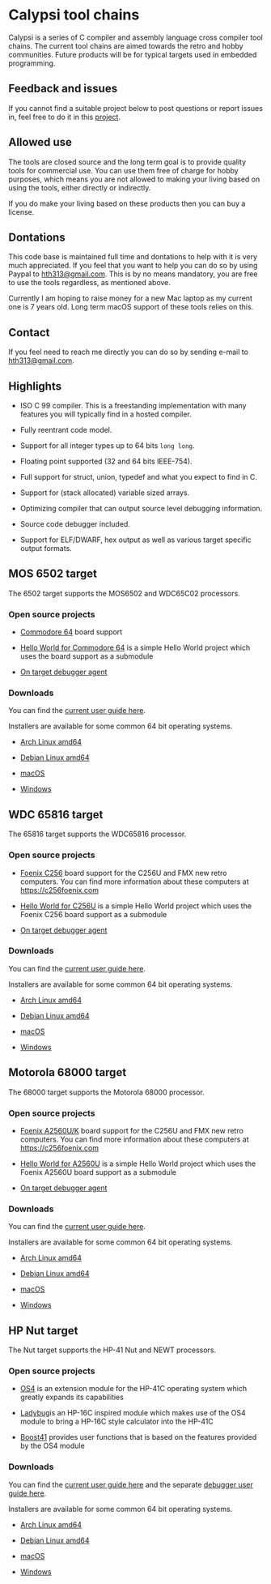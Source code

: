 # Calypsi tool chains

Calypsi is a series of C compiler and assembly language cross compiler
tool chains. The current tool chains are aimed towards the
retro and hobby communities. Future products will be for typical
targets used in embedded programming.

## Feedback and issues

If you cannot find a suitable project below to post questions or
report issues in, feel free to do it in this
[project](https://github.com/hth313/Calypsi-tool-chains).

## Allowed use

The tools are closed source and the long term goal is to provide
quality tools for commercial use. You can use them free of charge for
hobby purposes, which means you are not allowed to making your living
based on using the tools, either directly or indirectly.

If you do make your living based on these products then you can buy a
license.

## Dontations

This code base is maintained full time and dontations to help with it
is very much appreciated. If you feel that you want to help you can
do so by using Paypal to hth313@gmail.com. This is by no means
mandatory, you are free to use the tools regardless, as mentioned above.

Currently I am hoping to raise money for a new Mac laptop as my current
one is 7 years old. Long term macOS support of these tools relies on
this.

## Contact

If you feel need to reach me directly you can do so by sending
e-mail to hth313@gmail.com.

## Highlights

* ISO C 99 compiler. This is a freestanding
  implementation with many features you will typically find in a
  hosted compiler.

* Fully reentrant code model.

* Support for all integer types up to 64 bits `long long`.

* Floating point supported (32 and 64 bits IEEE-754).

* Full support for struct, union, typedef and what you expect to
  find in C.

* Support for (stack allocated) variable sized arrays.

* Optimizing compiler that can output source level debugging
  information.

* Source code debugger included.

* Support for ELF/DWARF, hex output as well as various target specific
  output formats.

## MOS 6502 target

The 6502 target supports the MOS6502 and WDC65C02 processors.

### Open source projects

* [Commodore 64](https://github.com/hth313/Calypsi-6502-Commodore) board support

* [Hello World for Commodore 64](https://github.com/hth313/Calypsi-6502-hello-world)
  is a simple Hello World project which uses the board support as a submodule

* [On target debugger agent](https://github.com/hth313/Calypsi-remote-debug)

### Downloads

You can find the [current user guide here](https://tinyurl.com/28wpxn88).

Installers are available for some common 64 bit operating systems.

* [Arch Linux amd64](https://tinyurl.com/2xesvt5p)

* [Debian Linux amd64](https://tinyurl.com/e2auuf8f)

* [macOS](https://tinyurl.com/am72pz5j)

* [Windows](https://tinyurl.com/jjt2ysjx)


## WDC 65816 target

The 65816 target supports the WDC65816 processor.

### Open source projects

* [Foenix C256](https://github.com/hth313/Calypsi-65816-Foenix) board support
  for the C256U and FMX new retro computers. You can find more information
  about these computers at https://c256foenix.com

* [Hello World for C256U](https://github.com/hth313/Calypsi-65816-hello-world)
  is a simple Hello World project which uses the Foenix C256 board
  support as a submodule

* [On target debugger agent](https://github.com/hth313/Calypsi-remote-debug)

### Downloads

You can find the [current user guide here](https://tinyurl.com/5n98f4r2).

Installers are available for some common 64 bit operating systems.

* [Arch Linux amd64](https://tinyurl.com/5n88wfn6)

* [Debian Linux amd64](https://tinyurl.com/2p8av29n)

* [macOS](https://tinyurl.com/mwt3dxzc)

* [Windows](https://tinyurl.com/2p98hnum)

## Motorola 68000 target

The 68000 target supports the Motorola 68000 processor.

### Open source projects

* [Foenix A2560U/K](https://github.com/hth313/Calypsi-m68k-Foenix) board support
  for the C256U and FMX new retro computers. You can find more information
  about these computers at https://c256foenix.com

* [Hello World for A2560U](https://github.com/hth313/Calypsi-m68k-hello-world)
  is a simple Hello World project which uses the Foenix A2560U board
  support as a submodule

* [On target debugger agent](https://github.com/hth313/Calypsi-remote-debug)

### Downloads

You can find the [current user guide here](https://tinyurl.com/bde4uspb).

Installers are available for some common 64 bit operating systems.

* [Arch Linux amd64](https://tinyurl.com/b3ear55p)

* [Debian Linux amd64](https://tinyurl.com/yrrrrp3f)

* [macOS](https://tinyurl.com/3v9jjktc)

* [Windows](https://tinyurl.com/3kfbxx5v)

## HP Nut target

The Nut target supports the HP-41 Nut and NEWT processors.

### Open source projects

* [OS4](https://github.com/hth313/OS4) is an extension module for the
  HP-41C operating system which greatly expands its capabilities

* [Ladybug](https://github.com/hth313/ladybug)is an HP-16C inspired
  module which makes use of the OS4 module to bring a HP-16C style
  calculator into the HP-41C

* [Boost41](https://github.com/hth313/boost41) provides user functions
  that is based on the features provided by the OS4 module

### Downloads

You can find the [current user guide here](https://tinyurl.com/4bfck4u9)
and the separate [debugger user guide here](https://tinyurl.com/2p82yjjt]).

Installers are available for some common 64 bit operating systems.

* [Arch Linux amd64](https://tinyurl.com/ycks3unh)

* [Debian Linux amd64](https://tinyurl.com/2p8294ct)

* [macOS](https://tinyurl.com/4xb5eprb)

* [Windows](https://tinyurl.com/3v4nn34m)
